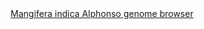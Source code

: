 <div id="Mangifera_indica_Alphonso_genome_browser" align="center">
  <a href="https://ink-blot.github.io/?sessionURL=blob:zZVbb6M4FID_yspPuxIhEG4hb7luaG5tSBrS0ShywIATMMQ2CaHqfx8328xotNW2Xe2lEkJgjjnn.PsMj.CIKMMZAS3QkFVDNoAEWJydXJjmCZrCFDHQCmHCkAQoChFFxEeg9QhCyDhczsdiYsx5zlr1egDDWoRIlmKfyUyTYV5jWcFjJEJrDRmmsMoIPDHZz1IRzGEdJnmcEZbVoe8jxmpKPUck2pygOF2fbS6vRJu0SDi.ZN2IIkRhgRxCUS0mASrfKOQ9mSNrqO0njfzBKO9Is68u.frswmyw7VT3_mo3O40P3Xlw641ufg8ZXhxRT0_sdoxNxUmH06igeX3Rgf1VeMoTo3tPRr1cWyvMrxZ79WE9b0yi6mC0VW.w8P2kmN3sdl08oqdhZ9x3eQnvPH0vGsLgSQJJ5hdi2YEfU9VqGZLS1CXdsGvPV4ZkG7Zom2YYtL58lQCn0N.L6C.PgJ9zwQYwdCgumCSQ0QBR0KrZimKptt0wdEtXbFt9kh5BQZN_GF4KiaCBNyjAfBNkXGYZ5YJTFIaaHFWinhAnF3Yi8dvBn4hsWytJtw9pP8FLb3hDZt20B0cjl3rh3rot4aHHYK908v4xHBZ.pRGnGszgxOS0OiiLfSDzLRYdvbv1MKMp5CL0eUjcv5CFhGQc8uf9KoEY4SgWMZYiAT9LMsEZ0Gj7qyL9Ig7VUH4TQUfM8BYnmJ9XImV2Ai2tYZi6.l0N7d9R4fvudefzZqOp2k1to24Efi4.IcGGkZzJohv56Id_MuPDcz.RKFWHlnT9QNnJ4n5YQsdYDJ2pN05W82bgjEdsWDlbc6gM1MZu0B973X3qpKe0vTotm3pF2j.L8vFVvHojRn5oc4QUQ8Jf1UG1bKvxFwK9aKL_L5o8g03.tiivzf5EqrR1OG12XMig0unuJ0RLTGetu4W2tkfHTjBko2l81hOLeIObW8S3bTNuuHxurT3TGASK.iFVXl3Jj8ui6oppvW2L8R_aIm9h.g4tXsI.EX_chuyMmTq.8xipovnW8orVuBy3u83j_W7imrdjJ0yWjhdyazbrwebIOWthBnfzwi13dCg6eov_dW2uoP.4vf5MEhyRFF1Qv3Azn74.fQM-">Mangifera indica Alphonso genome browser</a>
</div>
